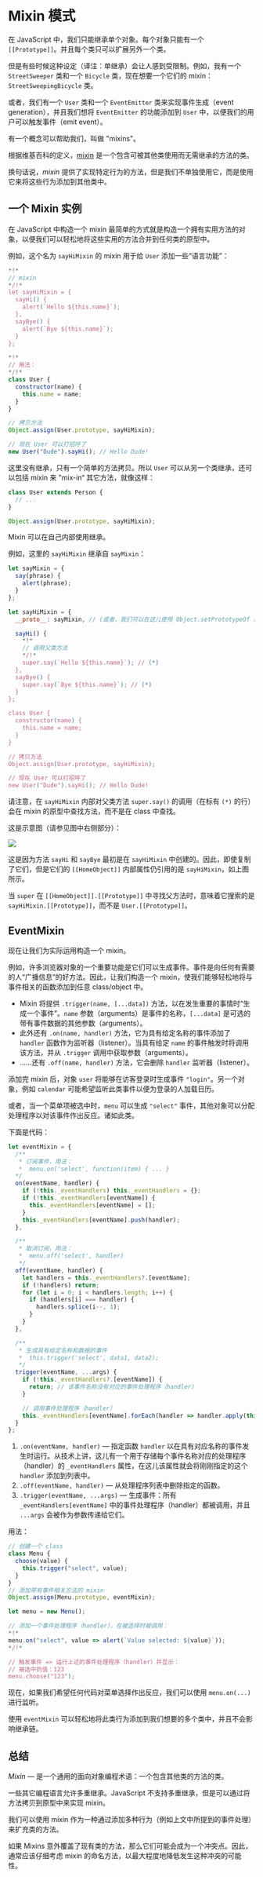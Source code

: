 # Mixin 模式

在 JavaScript 中，我们只能继承单个对象。每个对象只能有一个 `[[Prototype]]`。并且每个类只可以扩展另外一个类。

但是有些时候这种设定（译注：单继承）会让人感到受限制。例如，我有一个 `StreetSweeper` 类和一个 `Bicycle` 类，现在想要一个它们的 mixin：`StreetSweepingBicycle` 类。

或者，我们有一个 `User` 类和一个 `EventEmitter` 类来实现事件生成（event generation），并且我们想将 `EventEmitter` 的功能添加到 `User` 中，以便我们的用户可以触发事件（emit event）。

有一个概念可以帮助我们，叫做 "mixins"。

根据维基百科的定义，[mixin](https://en.wikipedia.org/wiki/Mixin) 是一个包含可被其他类使用而无需继承的方法的类。

换句话说，*mixin* 提供了实现特定行为的方法，但是我们不单独使用它，而是使用它来将这些行为添加到其他类中。

## 一个 Mixin 实例

在 JavaScript 中构造一个 mixin 最简单的方式就是构造一个拥有实用方法的对象，以便我们可以轻松地将这些实用的方法合并到任何类的原型中。

例如，这个名为 `sayHiMixin` 的 mixin 用于给 `User` 添加一些“语言功能”：

```js run
*!*
// mixin
*/!*
let sayHiMixin = {
  sayHi() {
    alert(`Hello ${this.name}`);
  },
  sayBye() {
    alert(`Bye ${this.name}`);
  }
};

*!*
// 用法：
*/!*
class User {
  constructor(name) {
    this.name = name;
  }
}

// 拷贝方法
Object.assign(User.prototype, sayHiMixin);

// 现在 User 可以打招呼了
new User("Dude").sayHi(); // Hello Dude!
```

这里没有继承，只有一个简单的方法拷贝。所以 `User` 可以从另一个类继承，还可以包括 mixin 来 "mix-in“ 其它方法，就像这样：

```js
class User extends Person {
  // ...
}

Object.assign(User.prototype, sayHiMixin);
```

Mixin 可以在自己内部使用继承。

例如，这里的 `sayHiMixin` 继承自 `sayMixin`：

```js run
let sayMixin = {
  say(phrase) {
    alert(phrase);
  }
};

let sayHiMixin = {
  __proto__: sayMixin, // (或者，我们可以在这儿使用 Object.setPrototypeOf 来设置原型)

  sayHi() {
    *!*
    // 调用父类方法
    */!*
    super.say(`Hello ${this.name}`); // (*)
  },
  sayBye() {
    super.say(`Bye ${this.name}`); // (*)
  }
};

class User {
  constructor(name) {
    this.name = name;
  }
}

// 拷贝方法
Object.assign(User.prototype, sayHiMixin);

// 现在 User 可以打招呼了
new User("Dude").sayHi(); // Hello Dude!
```

请注意，在 `sayHiMixin` 内部对父类方法 `super.say()` 的调用（在标有 `(*)` 的行）会在 mixin 的原型中查找方法，而不是在 class 中查找。

这是示意图（请参见图中右侧部分）：

![](mixin-inheritance.svg)

这是因为方法 `sayHi` 和 `sayBye` 最初是在 `sayHiMixin` 中创建的。因此，即使复制了它们，但是它们的 `[[HomeObject]]` 内部属性仍引用的是 `sayHiMixin`，如上图所示。

当 `super` 在 `[[HomeObject]].[[Prototype]]` 中寻找父方法时，意味着它搜索的是 `sayHiMixin.[[Prototype]]`，而不是 `User.[[Prototype]]`。

## EventMixin

现在让我们为实际运用构造一个 mixin。

例如，许多浏览器对象的一个重要功能是它们可以生成事件。事件是向任何有需要的人“广播信息”的好方法。因此，让我们构造一个 mixin，使我们能够轻松地将与事件相关的函数添加到任意 class/object 中。

- Mixin 将提供 `.trigger(name, [...data])` 方法，以在发生重要的事情时“生成一个事件”。`name` 参数（arguments）是事件的名称，`[...data]` 是可选的带有事件数据的其他参数（arguments）。
- 此外还有 `.on(name, handler)` 方法，它为具有给定名称的事件添加了 `handler` 函数作为监听器（listener）。当具有给定 `name` 的事件触发时将调用该方法，并从 `.trigger` 调用中获取参数（arguments）。
- ……还有 `.off(name, handler)` 方法，它会删除 `handler` 监听器（listener）。

添加完 mixin 后，对象 `user` 将能够在访客登录时生成事件 `"login"`。另一个对象，例如 `calendar` 可能希望监听此类事件以便为登录的人加载日历。

或者，当一个菜单项被选中时，`menu` 可以生成 `"select"` 事件，其他对象可以分配处理程序以对该事件作出反应。诸如此类。

下面是代码：

```js run
let eventMixin = {
  /**
   * 订阅事件，用法：
   *  menu.on('select', function(item) { ... }
  */
  on(eventName, handler) {
    if (!this._eventHandlers) this._eventHandlers = {};
    if (!this._eventHandlers[eventName]) {
      this._eventHandlers[eventName] = [];
    }
    this._eventHandlers[eventName].push(handler);
  },

  /**
   * 取消订阅，用法：
   *  menu.off('select', handler)
   */
  off(eventName, handler) {
    let handlers = this._eventHandlers?.[eventName];
    if (!handlers) return;
    for (let i = 0; i < handlers.length; i++) {
      if (handlers[i] === handler) {
        handlers.splice(i--, 1);
      }
    }
  },

  /**
   * 生成具有给定名称和数据的事件
   *  this.trigger('select', data1, data2);
   */
  trigger(eventName, ...args) {
    if (!this._eventHandlers?.[eventName]) {
      return; // 该事件名称没有对应的事件处理程序（handler）
    }

    // 调用事件处理程序（handler）
    this._eventHandlers[eventName].forEach(handler => handler.apply(this, args));
  }
};
```


1. `.on(eventName, handler)` — 指定函数 `handler` 以在具有对应名称的事件发生时运行。从技术上讲，这儿有一个用于存储每个事件名称对应的处理程序（handler）的 `_eventHandlers` 属性，在这儿该属性就会将刚刚指定的这个 `handler` 添加到列表中。
2. `.off(eventName, handler)` — 从处理程序列表中删除指定的函数。
3. `.trigger(eventName, ...args)` — 生成事件：所有 `_eventHandlers[eventName]` 中的事件处理程序（handler）都被调用，并且 `...args` 会被作为参数传递给它们。

用法：

```js run
// 创建一个 class
class Menu {
  choose(value) {
    this.trigger("select", value);
  }
}
// 添加带有事件相关方法的 mixin
Object.assign(Menu.prototype, eventMixin);

let menu = new Menu();

// 添加一个事件处理程序（handler），在被选择时被调用：
*!*
menu.on("select", value => alert(`Value selected: ${value}`));
*/!*

// 触发事件 => 运行上述的事件处理程序（handler）并显示：
// 被选中的值：123
menu.choose("123");
```

现在，如果我们希望任何代码对菜单选择作出反应，我们可以使用 `menu.on(...)` 进行监听。

使用 `eventMixin` 可以轻松地将此类行为添加到我们想要的多个类中，并且不会影响继承链。

## 总结

*Mixin* — 是一个通用的面向对象编程术语：一个包含其他类的方法的类。

一些其它编程语言允许多重继承。JavaScript 不支持多重继承，但是可以通过将方法拷贝到原型中来实现 mixin。

我们可以使用 mixin 作为一种通过添加多种行为（例如上文中所提到的事件处理）来扩充类的方法。

如果 Mixins 意外覆盖了现有类的方法，那么它们可能会成为一个冲突点。因此，通常应该仔细考虑 mixin 的命名方法，以最大程度地降低发生这种冲突的可能性。

